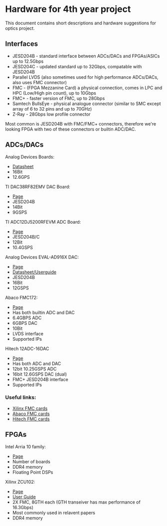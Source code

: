 # Hardware for 4th year project

This document contains short descriptions and hardware suggestions for optics project.



## Interfaces

* JESD204B - standard interface between ADCs/DACs and FPGAs/ASICs up to 12.5Gbps
* JESD204C - updated standard up to 32Gbps, compatable with JESD204B
* Parallel LVDS (also sometimes used for high performance ADCs/DACs, also uses FMC connector)
* FMC - (FPGA Mezzanine Card) a physical connection, comes in LPC and HPC (Low/High pin count), up to 10Gbps
* FMC+ - faster version of FMC, up to 28Gbps
* Samtech BullsEye - physical analogue connector (similar to SMC except array of 6 to 32 pins and up to 70GHz)
* Z-Ray - 28Gbps low profile connector

Most common is JESD204B with FMC/FMC+ connectors, therefore we're looking FPGA with two of these connectors or builtin ADC/DAC.

## ADCs/DACs

Analog Devices Boards:

 * [Datasheet](https://www.analog.com/media/en/technical-documentation/data-sheets/AD9174.pdf)
 * 16Bit
 * 12.6GPS

TI DAC38RF82EMV DAC Board:
 * [Page](https://www.ti.com/tool/DAC38RF82EVM)
 * JESD204B
 * 14Bit
 * 9GSPS

TI ADC12DJ5200RFEVM ADC Board:
 * [Page](https://www.ti.com/tool/ADC12DJ5200RFEVM)
 * JESD204B/C
 * 12Bit
 * 10.4GSPS

Analog Devices EVAL-AD916X DAC:
 * [Page](https://www.analog.com/en/design-center/evaluation-hardware-and-software/evaluation-boards-kits/EVAL-AD916X.html)
 * [Datasheet/Userguide](https://www.analog.com/media/en/technical-documentation/user-guides/AD9161-9162-9163-9164-UG-1526.pdf)
 * JESD204B
 * 16Bit
 * 12GSPS

Abaco FMC172:
 * [Page](https://www.abaco.com/products/fmc172-fpga-mezzanine-card)
 * Has both builtin ADC and DAC
 * 6.4GBPS ADC
 * 6GBPS DAC
 * 10Bit
 * LVDS interface
 * Supported IPs

Hitech 12ADC-16DAC
 * [Page](http://www.hitechglobal.com/FMCModules/12-bitADC_10Gsps.htm)
 * Has both ADC and DAC
 * 12bit 10.25GSPS ADC
 * 16bit 12.6GSPS DAC (dual)
 * FMC+ JESD204B interface
 * Supported IPs

### Useful links:
 * [Xilinx FMC cards](https://www.xilinx.com/products/boards-and-kits/fmc-cards.html)
 * [Abaco FMC cards](https://www.abaco.com/products/fpga-mezzanine-cards-fmc)
 * [Hitech FMC cards](www.hitechglobal.com/Accessories/FMC_Modules.htm)

## FPGAs

Intel Arria 10 family:
 * [Page](https://www.intel.com/content/www/us/en/products/programmable/fpga/arria-10.html)
 * Number of boards
 * DDR4 memory
 * Floating Point DSPs


Xilinx ZCU102:
  * [Page](https://www.xilinx.com/products/boards-and-kits/ek-u1-zcu102-g.html)
  * [User Guide](https://www.xilinx.com/support/documentation/boards_and_kits/zcu102/ug1182-zcu102-eval-bd.pdf)
  * 2X FMC, 8GTH each (GTH transeiver has max performance of 16.3Gbps)
  * Most commonly used in relavent papers
  * DDR4 memory
